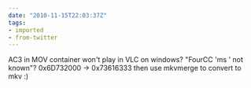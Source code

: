 ```yaml
---
date: "2010-11-15T22:03:37Z"
tags:
- imported
- from-twitter
---
```

AC3 in MOV container won't play in VLC on windows? "FourCC 'ms ' not known"? 0x6D732000 -&gt; 0x73616333 then use mkvmerge to convert to mkv :\)
